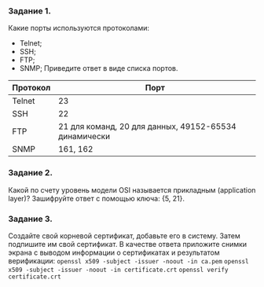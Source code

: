 ### Задание 1.
Какие порты используются протоколами:
- Telnet;
- SSH;
- FTP;
- SNMP;
Приведите ответ в виде списка портов.

| Протокол | Порт |
|----------|------|
| Telnet   | 23   |
| SSH      | 22   |
| FTP      | 21 для команд, 20 для данных, 49152-65534 динамически |
| SNMP     | 161, 162 |


### Задание 2.
Какой по счету уровень модели OSI называется прикладным (application layer)?
Зашифруйте ответ с помощью ключа: {5, 21}.


### Задание 3.
Создайте свой корневой сертификат, добавьте его в систему.
Затем подпишите им свой сертификат.
В качестве ответа приложите снимки экрана с выводом информации о сертификатах и результатом верификации:
`openssl x509 -subject -issuer -noout -in ca.pem`
`openssl x509 -subject -issuer -noout -in certificate.crt`
`openssl verify certificate.crt`
